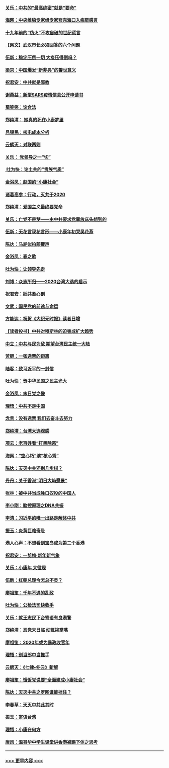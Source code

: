 #### [关乐：中共的“最高绝密”就是“要命”](../pages/nsc993/n11816946.md?t=01251322) 
#### [海网：中央维稳专家组专家夸完海口入病房感言](../pages/nsc993/n11815138.md?t=01251322) 
#### [十九年前的“伪火”不攻自破的世纪谎言](../pages/nsc993/n11813238.md?t=01251322) 
#### [【网文】武汉市长必须回答的六个问题](../pages/nsc993/n11813848.md?t=01251322) 
#### [伍新：稳定压倒一切 大疫压得倒吗？](../pages/nsc993/n11812634.md?t=01251322) 
#### [梁京：中国爆发“新非典”的警世意义](../pages/nsc993/n11812554.md?t=01251322) 
#### [祝君安：中共就是邪教](../pages/nsc993/n11812431.md?t=01251322) 
#### [谢燕益：新型SARS疫情信息公开申请书](../pages/nsc993/n11808840.md?t=01251322) 
#### [蜀笑笑：论合法](../pages/nsc993/n11808064.md?t=01251322) 
#### [郑纯清： 她真的死在小康梦里](../pages/nsc993/n11806623.md?t=01251322) 
#### [吕锡民：核电成本分析](../pages/nsc993/n11806284.md?t=01251322) 
#### [云鹤天：对联两则](../pages/nsc993/n11805957.md?t=01251322) 
#### [关乐： 党领导之一“切”](../pages/nsc993/n11804505.md?t=01251322) 
#### [ 吐为快：论土共的“贵族气质”](../pages/nsc993/n11804490.md?t=01251322) 
#### [金浴凤：赵国的“小康社会”](../pages/nsc993/n11804452.md?t=01251322) 
#### [诸葛高参：行动，灭共于2020](../pages/nsc993/n11804120.md?t=01251322) 
#### [郑纯清：爱国主义最终要党命](../pages/nsc993/n11802197.md?t=01251322) 
#### [关乐：亡党不是梦——由中共要求党章放床头想到的](../pages/nsc993/n11802156.md?t=01251322) 
#### [伍新：无花言现花言形——小康年初哭吴花燕](../pages/nsc993/n11800044.md?t=01251322) 
#### [陈达：马屁似拍颠覆声](../pages/nsc993/n11800010.md?t=01251322) 
#### [金浴凤：春之歌](../pages/nsc993/n11797687.md?t=01251322) 
#### [吐为快：让领导先走](../pages/nsc993/n11797512.md?t=01251322) 
#### [刘博：众志所归——2020台湾大选的启示](../pages/nsc993/n11796878.md?t=01251322) 
#### [祝君安：妖共畜心剖](../pages/nsc993/n11794273.md?t=01251322) 
#### [文武：国民党的前途与命运](../pages/nsc993/n11794198.md?t=01251322) 
#### [方能达：祝贺《大纪元时报》读者日增](../pages/nsc993/n11793807.md?t=01251322) 
#### [【读者投书】中共对穆斯林的迫害成扩大趋势](../pages/nsc993/n11791371.md?t=01251322) 
#### [中立：中共与民为敌 期望台湾民主统一大陆](../pages/nsc993/n11790392.md?t=01251322) 
#### [苦胆：一张选票的距离](../pages/nsc993/n11788914.md?t=01251322) 
#### [陆客：致习近平的一封信](../pages/nsc993/n11788867.md?t=01251322) 
#### [吐为快：贺中华民国之民主光大](../pages/nsc993/n11788618.md?t=01251322) 
#### [金浴凤：末日党之像](../pages/nsc993/n11787475.md?t=01251322) 
#### [理悟：中共不是中国](../pages/nsc993/n11787463.md?t=01251322) 
#### [念贲：没有选票  我们去奋斗去努力](../pages/nsc993/n11787398.md?t=01251322) 
#### [郑纯清：台湾大选观感](../pages/nsc993/n11786210.md?t=01251322) 
#### [项云：老百姓看“打黑除恶”](../pages/nsc993/n11785398.md?t=01251322) 
#### [海网：“空心朽”演“核心秀”](../pages/nsc993/n11783874.md?t=01251322) 
#### [陈达：天灭中共还剩几步棋？](../pages/nsc993/n11783719.md?t=01251322) 
#### [丹丹：关于香港“明日大屿愿景”](../pages/nsc993/n11783273.md?t=01251322) 
#### [张林：被中共当成牲口奴役的中国人](../pages/nsc993/n11782397.md?t=01251322) 
#### [李小刚：脑控原理之DNA共振](../pages/nsc993/n11780962.md?t=01251322) 
#### [李清：习近平的唯一出路是解体中共](../pages/nsc993/n11780866.md?t=01251322) 
#### [振玉：炎黄巨难奇耻](../pages/nsc993/n11779632.md?t=01251322) 
#### [港人心声：不想看到宝岛成为第二个香港](../pages/nsc993/n11778817.md?t=01251322) 
#### [祝君安：一剪梅‧新年新气象](../pages/nsc993/n11776340.md?t=01251322) 
#### [关乐：小康年 大役现](../pages/nsc993/n11774213.md?t=01251322) 
#### [伍新：红朝总理令怎总不灵？](../pages/nsc993/n11770813.md?t=01251322) 
#### [廖祖笙：千年不遇的乱政](../pages/nsc993/n11770373.md?t=01251322) 
#### [吐为快：公检法司快收手](../pages/nsc993/n11770359.md?t=01251322) 
#### [关乐：就王志民下台寄语有良港警](../pages/nsc993/n11769903.md?t=01251322) 
#### [郑纯清：恶党末日临 动辄挨掌嘴](../pages/nsc993/n11769356.md?t=01251322) 
#### [廖祖笙：2020年或为暴政收官年](../pages/nsc993/n11768216.md?t=01251322) 
#### [理悟：别当郎中当推手](../pages/nsc993/n11768243.md?t=01251322) 
#### [云鹤天：《七律▪冬云》新解](../pages/nsc993/n11768204.md?t=01251322) 
#### [廖祖笙：饿饭党说要“全面建成小康社会”](../pages/nsc993/n11767482.md?t=01251322) 
#### [陈达：天灭中共之罗网谁能挡住？](../pages/nsc993/n11767465.md?t=01251322) 
#### [李春草：天灭中共此其时](../pages/nsc993/n11767452.md?t=01251322) 
#### [振玉：寄语台湾](../pages/nsc993/n11767432.md?t=01251322) 
#### [理悟：小康在何方](../pages/nsc993/n11767394.md?t=01251322) 
#### [唐风：温哥华中学生课堂讲香港被踢下体之思考](../pages/nsc993/n11766848.md?t=01251322) 

----
#### [ >>> 更早内容 <<< ](../indexes/nsc993-earlier.md)

